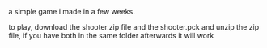 a simple game i made in a few weeks.

to play, download the shooter.zip file and the shooter.pck and unzip the zip file, if you have both in the same folder afterwards it will work
